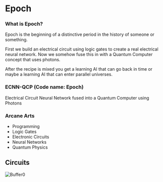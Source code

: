 # Epoch

### What is Epoch?
Epoch is the beginning of a distinctive period in the history of someone or something.

First we build an electrical circuit using logic gates to create a real electrical neural network.
Now we somehow fuse this in with a Quantum Computer concept that uses photons.

After the recipe is mixed you get a learning AI that can go back in time or maybe a learning AI that can enter parallel universes.

### ECNN-QCP (Code name: Epoch)
Electrical Circuit Neural Network fused into a Quantum Computer using Photons

### Arcane Arts
- Programming
- Logic Gates
- Electronic Circuits
- Neural Networks
- Quantum Physics

## Circuits
![Buffer0](/Epoch/buffer0.PNG?raw=true "OFF GATE")
